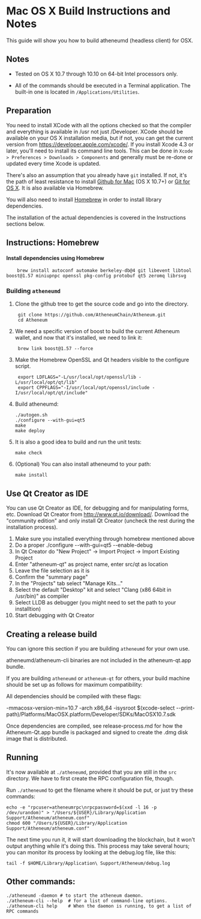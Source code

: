 Mac OS X Build Instructions and Notes
====================================
This guide will show you how to build atheneumd (headless client) for OSX.

Notes
-----

* Tested on OS X 10.7 through 10.10 on 64-bit Intel processors only.

* All of the commands should be executed in a Terminal application. The
built-in one is located in `/Applications/Utilities`.

Preparation
-----------

You need to install XCode with all the options checked so that the compiler
and everything is available in /usr not just /Developer. XCode should be
available on your OS X installation media, but if not, you can get the
current version from https://developer.apple.com/xcode/. If you install
Xcode 4.3 or later, you'll need to install its command line tools. This can
be done in `Xcode > Preferences > Downloads > Components` and generally must
be re-done or updated every time Xcode is updated.

There's also an assumption that you already have `git` installed. If
not, it's the path of least resistance to install [Github for Mac](https://mac.github.com/)
(OS X 10.7+) or
[Git for OS X](https://code.google.com/p/git-osx-installer/). It is also
available via Homebrew.

You will also need to install [Homebrew](http://brew.sh) in order to install library
dependencies.

The installation of the actual dependencies is covered in the Instructions
sections below.

Instructions: Homebrew
----------------------

#### Install dependencies using Homebrew

        brew install autoconf automake berkeley-db@4 git libevent libtool boost@1.57 miniupnpc openssl pkg-config protobuf qt5 zeromq librsvg

### Building `atheneumd`

1. Clone the github tree to get the source code and go into the directory.

        git clone https://github.com/AtheneumChain/Atheneum.git
        cd Atheneum

2. We need a specific version of boost to build the current Atheneum wallet, and now that it's installed, we need to link it:

        brew link boost@1.57 --force

3. Make the Homebrew OpenSSL and Qt headers visible to the configure script.

        export LDFLAGS="-L/usr/local/opt/openssl/lib -L/usr/local/opt/qt/lib"
        export CPPFLAGS="-I/usr/local/opt/openssl/include -I/usr/local/opt/qt/include"

4.  Build atheneumd:

        ./autogen.sh
        ./configure --with-gui=qt5
        make
        make deploy

5.  It is also a good idea to build and run the unit tests:

        make check

6.  (Optional) You can also install atheneumd to your path:

        make install

Use Qt Creator as IDE
------------------------
You can use Qt Creator as IDE, for debugging and for manipulating forms, etc.
Download Qt Creator from http://www.qt.io/download/. Download the "community edition" and only install Qt Creator (uncheck the rest during the installation process).

1. Make sure you installed everything through homebrew mentioned above
2. Do a proper ./configure --with-gui=qt5 --enable-debug
3. In Qt Creator do "New Project" -> Import Project -> Import Existing Project
4. Enter "atheneum-qt" as project name, enter src/qt as location
5. Leave the file selection as it is
6. Confirm the "summary page"
7. In the "Projects" tab select "Manage Kits..."
8. Select the default "Desktop" kit and select "Clang (x86 64bit in /usr/bin)" as compiler
9. Select LLDB as debugger (you might need to set the path to your installtion)
10. Start debugging with Qt Creator

Creating a release build
------------------------
You can ignore this section if you are building `atheneumd` for your own use.

atheneumd/atheneum-cli binaries are not included in the atheneum-qt.app bundle.

If you are building `atheneumd` or `atheneum-qt` for others, your build machine should be set up
as follows for maximum compatibility:

All dependencies should be compiled with these flags:

 -mmacosx-version-min=10.7
 -arch x86_64
 -isysroot $(xcode-select --print-path)/Platforms/MacOSX.platform/Developer/SDKs/MacOSX10.7.sdk

Once dependencies are compiled, see release-process.md for how the Atheneum-Qt.app
bundle is packaged and signed to create the .dmg disk image that is distributed.

Running
-------

It's now available at `./atheneumd`, provided that you are still in the `src`
directory. We have to first create the RPC configuration file, though.

Run `./atheneumd` to get the filename where it should be put, or just try these
commands:

    echo -e "rpcuser=atheneumrpc\nrpcpassword=$(xxd -l 16 -p /dev/urandom)" > "/Users/${USER}/Library/Application Support/Atheneum/atheneum.conf"
    chmod 600 "/Users/${USER}/Library/Application Support/Atheneum/atheneum.conf"

The next time you run it, it will start downloading the blockchain, but it won't
output anything while it's doing this. This process may take several hours;
you can monitor its process by looking at the debug.log file, like this:

    tail -f $HOME/Library/Application\ Support/Atheneum/debug.log

Other commands:
-------

    ./atheneumd -daemon # to start the atheneum daemon.
    ./atheneum-cli --help  # for a list of command-line options.
    ./atheneum-cli help    # When the daemon is running, to get a list of RPC commands
